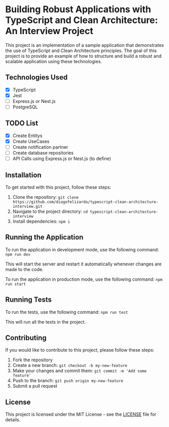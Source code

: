 # Building Robust Applications with TypeScript and Clean Architecture: An Interview Project

This project is an implementation of a sample application that demonstrates the use of TypeScript and Clean Architecture principles. The goal of this project is to provide an example of how to structure and build a robust and scalable application using these technologies.

## Technologies Used

- [x] TypeScript
- [x] Jest
- [ ] Express.js or Nest.js
- [ ] PostgreSQL

## TODO List

- [x] Create Entitys
- [x] Create UseCases
- [ ] Create notification partner
- [ ] Create database repositories 
- [ ] API Calls using Express.js or Nest.js (to define)

## Installation

To get started with this project, follow these steps:

1. Clone the repository: `git clone https://github.com/diogofelizardo/typescript-clean-architecture-interview.git`
2. Navigate to the project directory: `cd typescript-clean-architecture-interview`
3. Install dependencies: `npm i`

## Running the Application

To run the application in development mode, use the following command: `npm run dev`

This will start the server and restart it automatically whenever changes are made to the code.

To run the application in production mode, use the following command: `npm run start`


## Running Tests

To run the tests, use the following command: `npm run test`

This will run all the tests in the project.

## Contributing

If you would like to contribute to this project, please follow these steps:

1. Fork the repository
2. Create a new branch: `git checkout -b my-new-feature`
3. Make your changes and commit them: `git commit -m 'Add some feature'`
4. Push to the branch: `git push origin my-new-feature`
5. Submit a pull request

## License

This project is licensed under the MIT License - see the [LICENSE](LICENSE) file for details.
